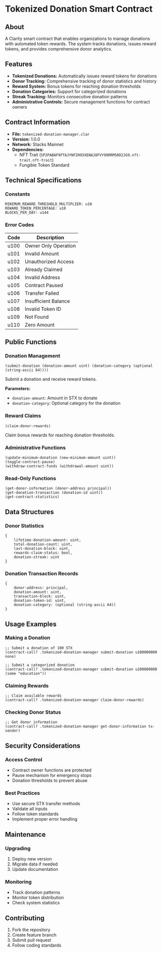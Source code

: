 # Tokenized Donation Smart Contract

## About
A Clarity smart contract that enables organizations to manage donations with automated token rewards. The system tracks donations, issues reward tokens, and provides comprehensive donor analytics.

## Features
- **Tokenized Donations:** Automatically issues reward tokens for donations
- **Donor Tracking:** Comprehensive tracking of donor statistics and history
- **Reward System:** Bonus tokens for reaching donation thresholds
- **Donation Categories:** Support for categorized donations
- **Streak Tracking:** Monitors consecutive donation patterns
- **Administrative Controls:** Secure management functions for contract owners

## Contract Information
- **File:** `tokenized-donation-manager.clar`
- **Version:** 1.0.0
- **Network:** Stacks Mainnet
- **Dependencies:** 
  - NFT Trait (`SP2PABAF9FTAJYNFZH93XENAJ8FVY99RRM50D2JG9.nft-trait.nft-trait`)
  - Fungible Token Standard

## Technical Specifications

### Constants
```clarity
MINIMUM_REWARD_THRESHOLD_MULTIPLIER: u10
REWARD_TOKEN_PERCENTAGE: u10
BLOCKS_PER_DAY: u144
```

### Error Codes
| Code | Description |
|------|-------------|
| u100 | Owner Only Operation |
| u101 | Invalid Amount |
| u102 | Unauthorized Access |
| u103 | Already Claimed |
| u104 | Invalid Address |
| u105 | Contract Paused |
| u106 | Transfer Failed |
| u107 | Insufficient Balance |
| u108 | Invalid Token ID |
| u109 | Not Found |
| u110 | Zero Amount |

## Public Functions

### Donation Management
```clarity
(submit-donation (donation-amount uint) (donation-category (optional (string-ascii 64))))
```
Submit a donation and receive reward tokens.

**Parameters:**
- `donation-amount`: Amount in STX to donate
- `donation-category`: Optional category for the donation

### Reward Claims
```clarity
(claim-donor-rewards)
```
Claim bonus rewards for reaching donation thresholds.

### Administrative Functions
```clarity
(update-minimum-donation (new-minimum-amount uint))
(toggle-contract-pause)
(withdraw-contract-funds (withdrawal-amount uint))
```

### Read-Only Functions
```clarity
(get-donor-information (donor-address principal))
(get-donation-transaction (donation-id uint))
(get-contract-statistics)
```

## Data Structures

### Donor Statistics
```clarity
{
    lifetime-donation-amount: uint,
    total-donation-count: uint,
    last-donation-block: uint,
    rewards-claim-status: bool,
    donation-streak: uint
}
```

### Donation Transaction Records
```clarity
{
    donor-address: principal,
    donation-amount: uint,
    transaction-block: uint,
    donation-token-id: uint,
    donation-category: (optional (string-ascii 64))
}
```

## Usage Examples

### Making a Donation
```clarity
;; Submit a donation of 100 STX
(contract-call? .tokenized-donation-manager submit-donation u100000000 none)

;; Submit a categorized donation
(contract-call? .tokenized-donation-manager submit-donation u100000000 (some "education"))
```

### Claiming Rewards
```clarity
;; Claim available rewards
(contract-call? .tokenized-donation-manager claim-donor-rewards)
```

### Checking Donor Status
```clarity
;; Get donor information
(contract-call? .tokenized-donation-manager get-donor-information tx-sender)
```

## Security Considerations

### Access Control
- Contract owner functions are protected
- Pause mechanism for emergency stops
- Donation thresholds to prevent abuse

### Best Practices
- Use secure STX transfer methods
- Validate all inputs
- Follow token standards
- Implement proper error handling

## Maintenance

### Upgrading
1. Deploy new version
2. Migrate data if needed
3. Update documentation

### Monitoring
- Track donation patterns
- Monitor token distribution
- Check system statistics

## Contributing
1. Fork the repository
2. Create feature branch
3. Submit pull request
4. Follow coding standards